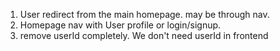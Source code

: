 1. User redirect from the main homepage. may be through nav. 
2. Homepage nav with User profile or login/signup. 
3. remove userId completely. We don't need userId in frontend